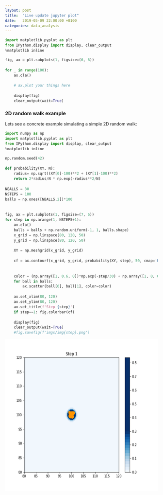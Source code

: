 ```yaml
---
layout: post
title:  "Live update jupyter plot"
date:   2019-05-09 22:00:00 +0100
categories: data_analysis
---
```


```python
import matplotlib.pyplot as plt
from IPython.display import display, clear_output
%matplotlib inline
```
```python
fig, ax = plt.subplots(1, figsize=(6, 6))

for _ in range(100):
    ax.cla()
    
    # ax.plot your things here
    
    display(fig)
    clear_output(wait=True)
```






### 2D random walk example
Lets see a concrete example simulating a simple 2D random walk:

```python
import numpy as np
import matplotlib.pyplot as plt
from IPython.display import display, clear_output
%matplotlib inline
```
```python
np.random.seed(42)

def probability(XY, N):
    radius= np.sqrt((XY[0]-100)**2 + (XY[1]-100)**2)
    return 2*radius/N * np.exp(-radius**2/N)
    
NBALLS = 30
NSTEPS = 100
balls = np.ones([NBALLS,2])*100


fig, ax = plt.subplots(1, figsize=(7, 6))
for step in np.arange(1, NSTEPS+1):
    ax.cla()
    balls = balls + np.random.uniform(-1, 1, balls.shape)
    x_grid = np.linspace(80, 120, 50)
    y_grid = np.linspace(80, 120, 50)
    
    XY = np.meshgrid(x_grid, y_grid)
    
    cf = ax.contourf(x_grid, y_grid, probability(XY, step), 50, cmap='Blues', vmin=0, vmax=0.3)
    

    color = (np.array([1, 0.6, 0])*np.exp(-step/30) + np.array([1, 0, 0])*(1-np.exp(-step/30)))
    for ball in balls:
        ax.scatter(ball[0], ball[1], color=color)
    
    ax.set_xlim(80, 120)
    ax.set_ylim(80, 120)
    ax.set_title(f'Step {step}')
    if step==1: fig.colorbar(cf)
    
    display(fig)
    clear_output(wait=True)
    #fig.savefig(f'imgs/img{step}.png')
```
<p style="text-align:center;"><img src="/asset/images/jupyter_live_update/random_walk.gif" alt="random walk" height="500" width="600"></p>








